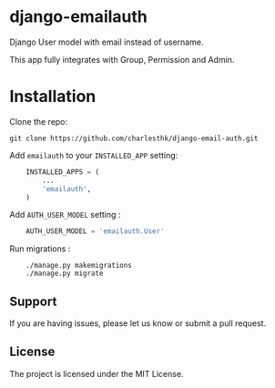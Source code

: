 # django-emailauth
Django User model with email instead of username.

This app fully integrates with Group, Permission and Admin.


# Installation 

Clone the repo:

`git clone https://github.com/charlesthk/django-email-auth.git`


Add `emailauth` to your `INSTALLED_APP` setting:

```python
    INSTALLED_APPS = (
        ...
        'emailauth',
    )
```

Add `AUTH_USER_MODEL` setting :

```python
    AUTH_USER_MODEL = 'emailauth.User'
```

Run migrations :

```
    ./manage.py makemigrations
    ./manage.py migrate
```


## Support

If you are having issues, please let us know or submit a pull request.

## License

The project is licensed under the MIT License.